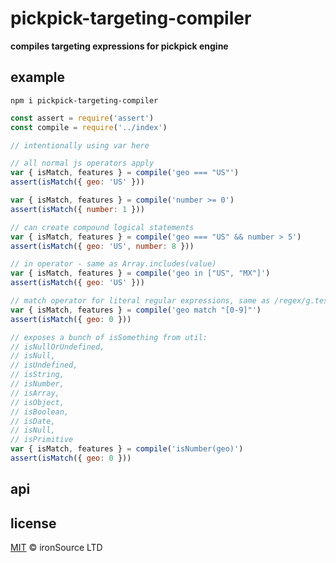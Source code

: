 # pickpick-targeting-compiler

**compiles targeting expressions for pickpick engine**

## example

`npm i pickpick-targeting-compiler`

```js
const assert = require('assert')
const compile = require('../index')

// intentionally using var here 

// all normal js operators apply
var { isMatch, features } = compile('geo === "US"')
assert(isMatch({ geo: 'US' }))

var { isMatch, features } = compile('number >= 0')
assert(isMatch({ number: 1 }))

// can create compound logical statements
var { isMatch, features } = compile('geo === "US" && number > 5')
assert(isMatch({ geo: 'US', number: 8 }))

// in operator - same as Array.includes(value)
var { isMatch, features } = compile('geo in ["US", "MX"]')
assert(isMatch({ geo: 'US' }))

// match operator for literal regular expressions, same as /regex/g.test('value')
var { isMatch, features } = compile('geo match "[0-9]"')
assert(isMatch({ geo: 0 }))

// exposes a bunch of isSomething from util:
// isNullOrUndefined,
// isNull,
// isUndefined,
// isString,
// isNumber,
// isArray,
// isObject,
// isBoolean,
// isDate,
// isNull,
// isPrimitive
var { isMatch, features } = compile('isNumber(geo)')
assert(isMatch({ geo: 0 }))
```

## api

## license

[MIT](http://opensource.org/licenses/MIT) © ironSource LTD
